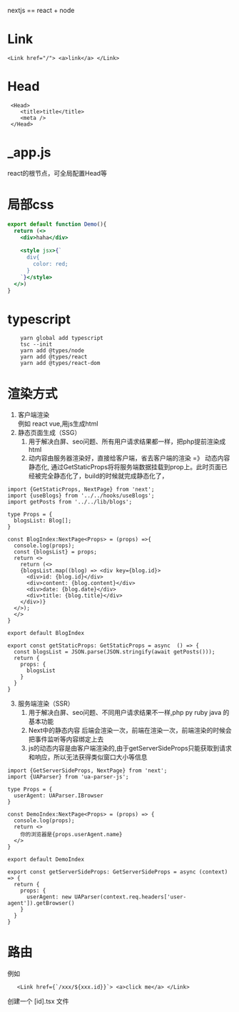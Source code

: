nextjs == react + node

# Link
````
<Link href="/"> <a>link</a> </Link>
````

# Head

````
 <Head>
    <title>title</title>
    <meta />
 </Head>
````

# _app.js
react的根节点，可全局配置Head等

# 局部css
````jsx
export default function Demo(){
  return (<>
    <div>haha</div>
    
    <style jsx>{`
      div{
        color: red;
      }
    `}</style>
  </>)
}
````

# typescript
````
    yarn global add typescript
    tsc --init
    yarn add @types/node 
    yarn add @types/react
    yarn add @types/react-dom
````
# 渲染方式
1. 客户端渲染
   <br/>例如 react vue,用js生成html
2. 静态页面生成（SSG）
   1. 用于解决白屏、seo问题、所有用户请求结果都一样，把php提前渲染成html
   2. 动内容由服务器渲染好，直接给客户端，省去客户端的渲染 =》 动态内容静态化,
   通过GetStaticProps将将服务端数据挂载到prop上。此时页面已经被完全静态化了，build的时候就完成静态化了，
   

````tsx
import {GetStaticProps, NextPage} from 'next';
import {useBlogs} from '../../hooks/useBlogs';
import getPosts from '../../lib/blogs';

type Props = {
  blogsList: Blog[];
}

const BlogIndex:NextPage<Props> = (props) =>{
  console.log(props);
  const {blogsList} = props;
  return <>
    return (<>
    {blogsList.map((blog) => <div key={blog.id}>
      <div>id: {blog.id}</div>
      <div>content: {blog.content}</div>
      <div>date: {blog.date}</div>
      <div>title: {blog.title}</div>
    </div>)}
  </>);
  </>
}

export default BlogIndex

export const getStaticProps: GetStaticProps = async  () => {
  const blogsList = JSON.parse(JSON.stringify(await getPosts()));
  return {
    props: {
      blogsList
    }
  }
}
````

3. 服务端渲染（SSR）
   1. 用于解决白屏、seo问题、不同用户请求结果不一样,php py ruby java 的基本功能
   2. Next中的静态内容 后端会渲染一次，前端在渲染一次，前端渲染的时候会把事件监听等内容绑定上去
   3. js的动态内容是由客户端渲染的,由于getServerSideProps只能获取到请求和响应，所以无法获得类似窗口大小等信息
````tsx
import {GetServerSideProps, NextPage} from 'next';
import {UAParser} from 'ua-parser-js';

type Props = {
  userAgent: UAParser.IBrowser
}

const DemoIndex:NextPage<Props> = (props) => {
  console.log(props);
  return <>
    你的浏览器是{props.userAgent.name}
  </>
}

export default DemoIndex

export const getServerSideProps: GetServerSideProps = async (context) => {
  return {
    props: {
      userAgent: new UAParser(context.req.headers['user-agent']).getBrowser()
    }
  }
}
````

# 路由
例如
````tsx
   <Link href={`/xxx/${xxx.id}}`> <a>click me</a> </Link>
````
创建一个 [id].tsx 文件


